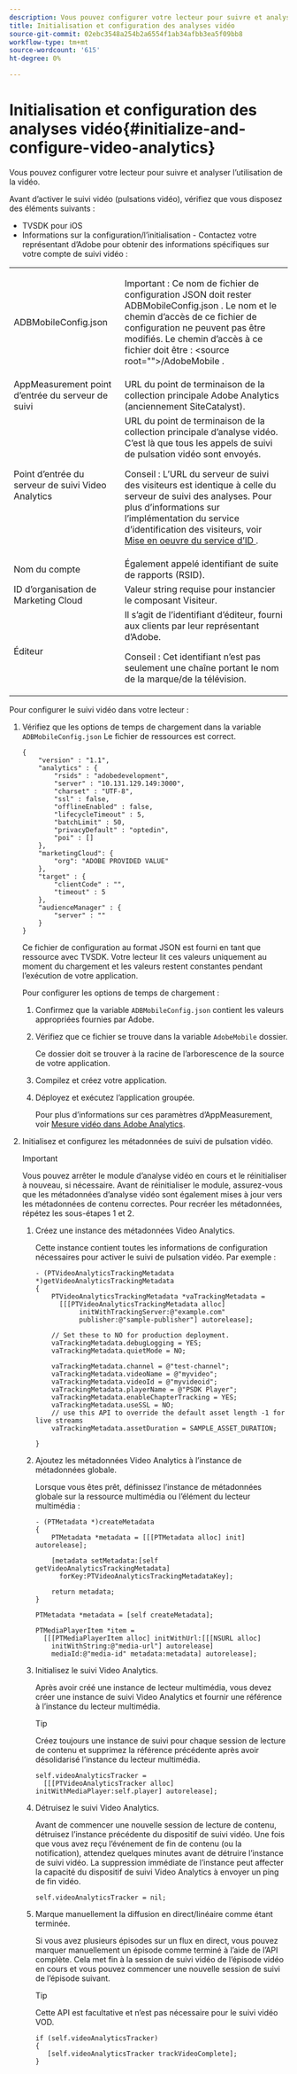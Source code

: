 ```yaml
---
description: Vous pouvez configurer votre lecteur pour suivre et analyser l’utilisation de la vidéo.
title: Initialisation et configuration des analyses vidéo
source-git-commit: 02ebc3548a254b2a6554f1ab34afbb3ea5f09bb8
workflow-type: tm+mt
source-wordcount: '615'
ht-degree: 0%

---
```


# Initialisation et configuration des analyses vidéo{#initialize-and-configure-video-analytics}

Vous pouvez configurer votre lecteur pour suivre et analyser l’utilisation de la vidéo.

Avant d’activer le suivi vidéo (pulsations vidéo), vérifiez que vous disposez des éléments suivants :

* TVSDK pour iOS
* Informations sur la configuration/l’initialisation - Contactez votre représentant d’Adobe pour obtenir des informations spécifiques sur votre compte de suivi vidéo :

<table id="table_3565328ABBEE4605A92EAE1ADE5D6F84"> 
 <tbody> 
  <tr> 
   <td colname="col1"> <span class="filepath"> ADBMobileConfig.json </span> </td> 
   <td colname="col2"> <p>Important : Ce nom de fichier de configuration JSON doit rester <span class="codeph"> ADBMobileConfig.json </span>. Le nom et le chemin d’accès de ce fichier de configuration ne peuvent pas être modifiés. Le chemin d’accès à ce fichier doit être : <span class="codeph"> &lt;source root=""&gt;/AdobeMobile </span>. </p> </td> 
  </tr> 
  <tr> 
   <td colname="col1"> <span class="codeph"> AppMeasurement </span> point d’entrée du serveur de suivi </td> 
   <td colname="col2"> URL du point de terminaison de la collection principale Adobe Analytics (anciennement SiteCatalyst). </td> 
  </tr> 
  <tr> 
   <td colname="col1"> Point d’entrée du serveur de suivi Video Analytics </td> 
   <td colname="col2"> URL du point de terminaison de la collection principale d’analyse vidéo. C’est là que tous les appels de suivi de pulsation vidéo sont envoyés. <p>Conseil : L’URL du serveur de suivi des visiteurs est identique à celle du serveur de suivi des analyses. Pour plus d’informations sur l’implémentation du service d’identification des visiteurs, voir <a href="https://experienceleague.adobe.com/docs/id-service/using/implementation/setup-target.html?lang=en" format="html" scope="external"> Mise en oeuvre du service d’ID </a>. </p> </td> 
  </tr> 
  <tr> 
   <td colname="col1"> Nom du compte </td> 
   <td colname="col2"> Également appelé identifiant de suite de rapports (RSID). </td> 
  </tr> 
  <tr> 
   <td colname="col1"> ID d’organisation de Marketing Cloud </td> 
   <td colname="col2"> Valeur string requise pour instancier le composant Visiteur. </td> 
  </tr> 
  <tr> 
   <td colname="col1"> Éditeur </td> 
   <td colname="col2"> Il s’agit de l’identifiant d’éditeur, fourni aux clients par leur représentant d’Adobe. <p>Conseil : Cet identifiant n’est pas seulement une chaîne portant le nom de la marque/de la télévision. </p> </td> 
  </tr> 
 </tbody> 
</table>

Pour configurer le suivi vidéo dans votre lecteur :

1. Vérifiez que les options de temps de chargement dans la variable `ADBMobileConfig.json` Le fichier de ressources est correct.

   ```
   { 
       "version" : "1.1", 
       "analytics" : { 
           "rsids" : "adobedevelopment", 
           "server" : "10.131.129.149:3000", 
           "charset" : "UTF-8", 
           "ssl" : false, 
           "offlineEnabled" : false, 
           "lifecycleTimeout" : 5, 
           "batchLimit" : 50, 
           "privacyDefault" : "optedin", 
           "poi" : [] 
       }, 
       "marketingCloud": { 
           "org": "ADOBE PROVIDED VALUE"  
       }, 
       "target" : { 
           "clientCode" : "", 
           "timeout" : 5 
       }, 
       "audienceManager" : { 
           "server" : "" 
       } 
   }
   ```

   Ce fichier de configuration au format JSON est fourni en tant que ressource avec TVSDK. Votre lecteur lit ces valeurs uniquement au moment du chargement et les valeurs restent constantes pendant l’exécution de votre application.

   Pour configurer les options de temps de chargement :

   1. Confirmez que la variable `ADBMobileConfig.json` contient les valeurs appropriées fournies par Adobe.
   1. Vérifiez que ce fichier se trouve dans la variable `AdobeMobile` dossier.

      Ce dossier doit se trouver à la racine de l’arborescence de la source de votre application.
   1. Compilez et créez votre application.
   1. Déployez et exécutez l’application groupée.

      Pour plus d’informations sur ces paramètres d’AppMeasurement, voir [Mesure vidéo dans Adobe Analytics](https://experienceleague.adobe.com/docs/media-analytics/using/media-overview.html?lang=en).
1. Initialisez et configurez les métadonnées de suivi de pulsation vidéo.

   >[!IMPORTANT]
   >
   >Vous pouvez arrêter le module d’analyse vidéo en cours et le réinitialiser à nouveau, si nécessaire. Avant de réinitialiser le module, assurez-vous que les métadonnées d’analyse vidéo sont également mises à jour vers les métadonnées de contenu correctes. Pour recréer les métadonnées, répétez les sous-étapes 1 et 2.

   1. Créez une instance des métadonnées Video Analytics.

      Cette instance contient toutes les informations de configuration nécessaires pour activer le suivi de pulsation vidéo. Par exemple :

      ```
      - (PTVideoAnalyticsTrackingMetadata *)getVideoAnalyticsTrackingMetadata 
      { 
          PTVideoAnalyticsTrackingMetadata *vaTrackingMetadata =  
            [[[PTVideoAnalyticsTrackingMetadata alloc]  
                 initWithTrackingServer:@"example.com" 
                 publisher:@"sample-publisher"] autorelease]; 
      
          // Set these to NO for production deployment. 
          vaTrackingMetadata.debugLogging = YES;  
          vaTrackingMetadata.quietMode = NO; 
      
          vaTrackingMetadata.channel = @"test-channel"; 
          vaTrackingMetadata.videoName = @"myvideo"; 
          vaTrackingMetadata.videoId = @"myvideoid"; 
          vaTrackingMetadata.playerName = @"PSDK Player"; 
          vaTrackingMetadata.enableChapterTracking = YES; 
          vaTrackingMetadata.useSSL = NO; 
          // use this API to override the default asset length -1 for live streams 
          vaTrackingMetadata.assetDuration = SAMPLE_ASSET_DURATION; 
      
      }
      ```

   1. Ajoutez les métadonnées Video Analytics à l’instance de métadonnées globale.

      Lorsque vous êtes prêt, définissez l’instance de métadonnées globale sur la ressource multimédia ou l’élément du lecteur multimédia :

      ```
      - (PTMetadata *)createMetadata 
      { 
          PTMetadata *metadata = [[[PTMetadata alloc] init] autorelease]; 
      
          [metadata setMetadata:[self getVideoAnalyticsTrackingMetadata]  
            forKey:PTVideoAnalyticsTrackingMetadataKey]; 
      
          return metadata; 
      } 
      
      PTMetadata *metadata = [self createMetadata]; 
      
      PTMediaPlayerItem *item =  
        [[[PTMediaPlayerItem alloc] initWithUrl:[[[NSURL alloc]  
          initWithString:@"media-url"] autorelease] 
          mediaId:@"media-id" metadata:metadata] autorelease];
      ```

   1. Initialisez le suivi Video Analytics.

      Après avoir créé une instance de lecteur multimédia, vous devez créer une instance de suivi Video Analytics et fournir une référence à l’instance du lecteur multimédia.

      >[!TIP]
      >
      >Créez toujours une instance de suivi pour chaque session de lecture de contenu et supprimez la référence précédente après avoir désolidarisé l’instance du lecteur multimédia.

      ```
      self.videoAnalyticsTracker =  
        [[[PTVideoAnalyticsTracker alloc] initWithMediaPlayer:self.player] autorelease];
      ```

   1. Détruisez le suivi Video Analytics.

      Avant de commencer une nouvelle session de lecture de contenu, détruisez l’instance précédente du dispositif de suivi vidéo. Une fois que vous avez reçu l’événement de fin de contenu (ou la notification), attendez quelques minutes avant de détruire l’instance de suivi vidéo. La suppression immédiate de l’instance peut affecter la capacité du dispositif de suivi Video Analytics à envoyer un ping de fin vidéo.

      ```
      self.videoAnalyticsTracker = nil;
      ```

   1. Marque manuellement la diffusion en direct/linéaire comme étant terminée.

      Si vous avez plusieurs épisodes sur un flux en direct, vous pouvez marquer manuellement un épisode comme terminé à l’aide de l’API complète. Cela met fin à la session de suivi vidéo de l’épisode vidéo en cours et vous pouvez commencer une nouvelle session de suivi de l’épisode suivant.

      >[!TIP]
      >
      >Cette API est facultative et n’est pas nécessaire pour le suivi vidéo VOD.

      ```
      if (self.videoAnalyticsTracker) 
      { 
         [self.videoAnalyticsTracker trackVideoComplete];   
      }
      ```
